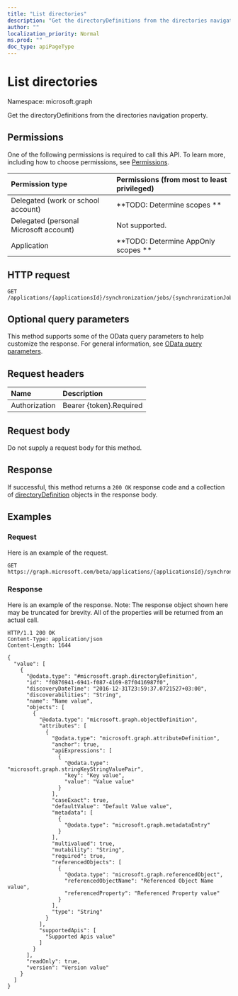 ```yaml
---
title: "List directories"
description: "Get the directoryDefinitions from the directories navigation property."
author: ""
localization_priority: Normal
ms.prod: ""
doc_type: apiPageType
---
```


# List directories

Namespace: microsoft.graph

Get the directoryDefinitions from the directories navigation property.

## Permissions
One of the following permissions is required to call this API. To learn more, including how to choose permissions, see [Permissions](/concepts/permissions-reference.md).

|Permission type|Permissions (from most to least privileged)|
|:---|:---|
|Delegated (work or school account)|**TODO: Determine scopes **|
|Delegated (personal Microsoft account)|Not supported.|
|Application|**TODO: Determine AppOnly scopes **|

## HTTP request
<!-- {
  "blockType": "ignored"
}
-->
``` http
GET /applications/{applicationsId}/synchronization/jobs/{synchronizationJobId}/schema/directories
```

## Optional query parameters
This method supports some of the OData query parameters to help customize the response. For general information, see [OData query parameters](/graph/query-parameters).

## Request headers
|Name|Description|
|:---|:---|
|Authorization|Bearer {token}.Required|

## Request body
Do not supply a request body for this method.

## Response
If successful, this method returns a `200 OK` response code and a collection of [directoryDefinition](../resources/directorydefinition.md) objects in the response body.

## Examples

### Request
Here is an example of the request.
<!-- {
  "blockType": "request",
  "name": "get_directorydefinition"
}
-->
``` http
GET https://graph.microsoft.com/beta/applications/{applicationsId}/synchronization/jobs/{synchronizationJobId}/schema/directories
```

### Response
Here is an example of the response. Note: The response object shown here may be truncated for brevity. All of the properties will be returned from an actual call.
<!-- {
  "blockType": "response",
  "truncated": true,
  "@odata.type": "collection(microsoft.graph.directorydefinition)"
}
-->
``` http
HTTP/1.1 200 OK
Content-Type: application/json
Content-Length: 1644

{
  "value": [
    {
      "@odata.type": "#microsoft.graph.directoryDefinition",
      "id": "f0876941-6941-f087-4169-87f0416987f0",
      "discoveryDateTime": "2016-12-31T23:59:37.0721527+03:00",
      "discoverabilities": "String",
      "name": "Name value",
      "objects": [
        {
          "@odata.type": "microsoft.graph.objectDefinition",
          "attributes": [
            {
              "@odata.type": "microsoft.graph.attributeDefinition",
              "anchor": true,
              "apiExpressions": [
                {
                  "@odata.type": "microsoft.graph.stringKeyStringValuePair",
                  "key": "Key value",
                  "value": "Value value"
                }
              ],
              "caseExact": true,
              "defaultValue": "Default Value value",
              "metadata": [
                {
                  "@odata.type": "microsoft.graph.metadataEntry"
                }
              ],
              "multivalued": true,
              "mutability": "String",
              "required": true,
              "referencedObjects": [
                {
                  "@odata.type": "microsoft.graph.referencedObject",
                  "referencedObjectName": "Referenced Object Name value",
                  "referencedProperty": "Referenced Property value"
                }
              ],
              "type": "String"
            }
          ],
          "supportedApis": [
            "Supported Apis value"
          ]
        }
      ],
      "readOnly": true,
      "version": "Version value"
    }
  ]
}
```

